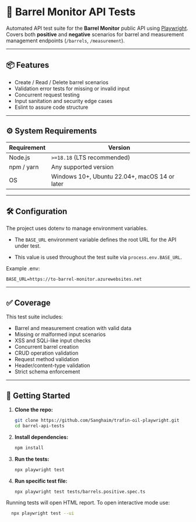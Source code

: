 # 🧪 Barrel Monitor API Tests

Automated API test suite for the **Barrel Monitor** public API using [Playwright](https://playwright.dev/).  
Covers both **positive** and **negative** scenarios for barrel 
and measurement management endpoints (`/barrels`, `/measurement`).

---

## 📦 Features

- Create / Read / Delete barrel scenarios
- Validation error tests for missing or invalid input
- Concurrent request testing
- Input sanitation and security edge cases
- Eslint to assure code structure

---

## ⚙️ System Requirements
| Requirement | Version                                       |
|-------------|-----------------------------------------------|
| Node.js     | `>=18.18` (LTS recommended)                   |
| npm / yarn  | Any supported version                         |
| OS          | Windows 10+, Ubuntu 22.04+, macOS 14 or later |

---

## 🛠️ Configuration

The project uses dotenv to manage environment variables.

- The `BASE_URL` environment variable defines the root URL for the API under test.

- This value is used throughout the test suite via `process.env.BASE_URL`.

Example .env:
```
BASE_URL=https://to-barrel-monitor.azurewebsites.net
```

---

## ✅ Coverage
This test suite includes:

- Barrel and measurement creation with valid data
- Missing or malformed input scenarios
- XSS and SQLi-like input checks
- Concurrent barrel creation
- CRUD operation validation
- Request method validation
- Header/content-type validation
- Strict schema enforcement

---

## 🚀 Getting Started

1. **Clone the repo:**

   ```bash
   git clone https://github.com/Sanghaim/trafin-oil-playwright.git
   cd barrel-api-tests

2. **Install dependencies:**

    ```bash
    npm install
   
3. **Run the tests:**

    ```bash
    npx playwright test

4. **Run specific test file:**

    ```bash
    npx playwright test tests/barrels.positive.spec.ts
   
Running tests will open HTML report. To open interactive mode use:
   ```bash
     npx playwright test --ui

